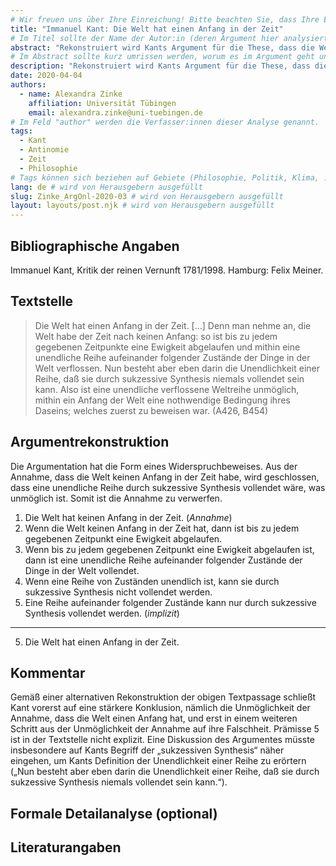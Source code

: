 ```yaml
---
# Wir freuen uns über Ihre Einreichung! Bitte beachten Sie, dass Ihre Einreichung nicht-anonym begutachtet wird und dass sich das Herausgeberteam vorenthält, Einreichungen zurückzuweisen. Mit der Einreichung stimmen Sie der Publikation davon inkl. Ihres Namens und der Email-Adresse auf der Webseite http://www.argumentation.online unter der Creative Commons Lizenz (CC BY-NC, https://creativecommons.org/licenses/by-nc/4.0/) zu.
title: "Immanuel Kant: Die Welt hat einen Anfang in der Zeit"
# Im Titel sollte der Name der Autor:in (deren Argument hier analysiert wird) und ein Inhaltshinweis stehen, z.B. "René Descartes: Das Traumargument" oder "Platon: Das Euthyphron-Dilemma".
abstract: "Rekonstruiert wird Kants Argument für die These, dass die Welt einen Anfang in der Zeit hat. Zusammen mit Kants Argument für die zugehörige Antithese -- dass die Welt keinen Anfang in der Zeit hat, -- bildet es die erste Antinomie der reinen Vernunft. (Wir ignorieren hier die entsprechenden Behauptungen für die Begrenztheit/Unbegrenztheit des Raumes.)"
# Im Abstract sollte kurz umrissen werden, worum es im Argument geht und ggf. welche Besonderheiten die vorgetragene Rekonstruktion aufweist (etwa: Analogieargument). Umfang: 100-200 Wörter.
description: "Rekonstruiert wird Kants Argument für die These, dass die Welt einen Anfang in der Zeit hat. Zusammen mit Kants Argument für die zugehörige Antithese -- dass die Welt keinen Anfang in der Zeit hat, -- bildet es die erste Antinomie der reinen Vernunft. (Wir ignorieren hier die entsprechenden Behauptungen für die Begrenztheit/Unbegrenztheit des Raumes.)"
date: 2020-04-04
authors:
  - name: Alexandra Zinke
    affiliation: Universität Tübingen
    email: alexandra.zinke@uni-tuebingen.de
# Im Feld "author" werden die Verfasser:innen dieser Analyse genannt.
tags:
  - Kant
  - Antinomie
  - Zeit
  - Philosophie
# Tags können sich beziehen auf Gebiete (Philosophie, Politik, Klima, ...), Schulstufe (Sek I, Sek II, Uni), Sprache des Originaltextes (Griechisch, Latein, Englisch, Französisch, Deutsch, Spanisch, Italienisch), eingesetzte Rekonstruktionstechniken (informell, formal, Aussagenlogik, Prädikatenlogik, Modallogik, Höherstufige/andere Logik), Autor:in der Originaltexte
lang: de # wird von Herausgebern ausgefüllt
slug: Zinke_ArgOnl-2020-03 # wird von Herausgebern ausgefüllt
layout: layouts/post.njk # wird von Herausgebern ausgefüllt
---
```


## Bibliographische Angaben

<!--Bibliographische Angaben zur analysierten Textstelle, falls möglich mit Weblinks-->

Immanuel Kant, Kritik der reinen Vernunft 1781/1998. Hamburg: Felix Meiner.

## Textstelle

<!--Die Textstelle in der Originalsprache und/oder in deutscher Übersetzung. Bitte beachten Sie die Urheberrechte. Tipp: Wenn Sie eine lange, urherebrechtlich geschützte Textstelle zitieren, so können Sie die Sätze nummerieren -- "[1] ... [2] ... [3] ..." -- und im Folgenden auf die einzelnen Sätze explizit verweisen, sodass deutlich wird, dass das Zitat als Beleg der hier vorgestellten Rekonstruktion dient und die Nutzung des urheberrechtlich geschützten Textes in ihrem Umfang durch den besonderen Zweck gerechtfertigt ist.-->

> Die Welt hat einen Anfang in der Zeit. […] Denn man nehme an, die Welt habe der Zeit nach keinen Anfang: so ist bis zu jedem gegebenen Zeitpunkte eine Ewigkeit abgelaufen und mithin eine unendliche Reihe aufeinander folgender Zustände der Dinge in der Welt verflossen. Nun besteht aber eben darin die Unendlichkeit einer Reihe, daß sie durch sukzessive Synthesis niemals vollendet sein kann. Also ist eine unendliche verflossene Weltreihe unmöglich, mithin ein Anfang der Welt eine nothwendige Bedingung ihres Daseins; welches zuerst zu beweisen war. (A426, B454)

## Argumentrekonstruktion

<!--Das Argument wird natürlichsprachlich und in Standardform rekonstruiert. Mehrere alternative Rekonstruktionen des Arguments sind zulässig, sofern diese aufeinander bezogen sind.-->

Die Argumentation hat die Form eines Widerspruchbeweises. Aus der Annahme, dass die Welt keinen Anfang in der Zeit habe, wird geschlossen, dass eine unendliche Reihe durch sukzessive Synthesis vollendet wäre, was unmöglich ist. Somit ist die Annahme zu verwerfen.

1. Die Welt hat keinen Anfang in der Zeit. (_Annahme_)
2. Wenn die Welt keinen Anfang in der Zeit hat, dann ist bis zu jedem gegebenen Zeitpunkt eine Ewigkeit abgelaufen.
3. Wenn bis zu jedem gegebenen Zeitpunkt eine Ewigkeit abgelaufen ist, dann ist eine unendliche Reihe aufeinander folgender Zustände der Dinge in der Welt vollendet.
4. Wenn eine Reihe von Zuständen unendlich ist, kann sie durch sukzessive Synthesis nicht vollendet werden.
5. Eine Reihe aufeinander folgender Zustände kann nur durch sukzessive Synthesis vollendet werden. (_implizit_)

---

5. Die Welt hat einen Anfang in der Zeit.

## Kommentar

<!--In den Kommentar zur Argumentrekonstruktion gehört zum Beispiel die Einbettung des Arguments in ein Thema oder einen philosophiehistorischen Kontext oder der Hinweis auf problematische Annahmen im Argument, aber keine von der Rekonstruktion losgelöste Beurteilung oder Stellungnahme.-->

Gemäß einer alternativen Rekonstruktion der obigen Textpassage schließt Kant vorerst auf eine stärkere Konklusion, nämlich die Unmöglichkeit der Annahme, dass die Welt einen Anfang hat, und erst in einem weiteren Schritt aus der Unmöglichkeit der Annahme auf ihre Falschheit.
Prämisse 5 ist in der Textstelle nicht explizit. Eine Diskussion des Argumentes müsste insbesondere auf Kants Begriff der „sukzessiven Synthesis“ näher eingehen, um Kants Definition der Unendlichkeit einer Reihe zu erörtern („Nun besteht aber eben darin die Unendlichkeit einer Reihe, daß sie durch sukzessive Synthesis niemals vollendet sein kann.“).

## Formale Detailanalyse (optional)

<!--Das Argument oder einzelne (etwa besonders undurchsichtige) Teilschritte können hier formalisiert dargestellt werden.-->

## Literaturangaben

<!--Die für die Rekonstruktion verwendete Literatur kann hier angegeben werden.-->
